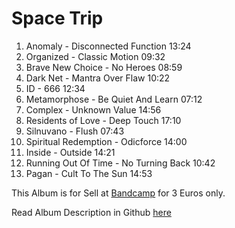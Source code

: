 # Space Trip

1. Anomaly - Disconnected Function 13:24
2. Organized - Classic Motion 09:32
3. Brave New Choice - No Heroes 08:59
4. Dark Net - Mantra Over Flaw 10:22
5. ID - 666 12:34
6. Metamorphose - Be Quiet And Learn 07:12
7. Complex - Unknown Value 14:56
8. Residents of Love - Deep Touch 17:10
9. Silnuvano - Flush 07:43
10. Spiritual Redemption - Odicforce 14:00
11. Inside - Outside 14:21
12. Running Out Of Time - No Turning Back 10:42
13. Pagan - Cult To The Sun 14:53

This Album is for Sell at [Bandcamp]() for 3 Euros only.

Read Album Description in Github [here](../../Dreams/Descriptions/Space_Trip.md)